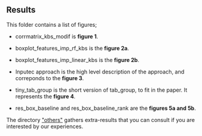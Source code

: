 ## Results

This folder contains a list of figures;

- corrmatrix_kbs_modif is **figure 1**.

- boxplot_features_imp_rf_kbs is the **figure 2a**.

- boxplot_features_imp_linear_kbs is the **figure 2b**.

- Inputec approach is the high level description of the approach, and correponds to the **figure 3**.

- tiny_tab_group is the short version of tab_group, to fit in the paper. It represents the **figure 4**.

- res_box_baseline and res_box_baseline_rank are the **figures 5a and 5b**.


The directory ["others"](https://anonymous.4open.science/repository/df319578-8767-47b0-919d-a8e57eb67d25/results/others/) gathers extra-results that you can consult if you are interested by our experiences.

